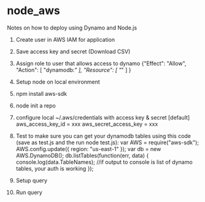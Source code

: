 # node_aws
Notes on how to deploy using Dynamo and Node.js

1. Create user in AWS IAM for application
2. Save access key and secret (Download CSV)
3. Assign role to user that allows access to dynamo
  {"Effect": "Allow",
            "Action": [
                "dynamodb:*"
            ],
            "Resource": [
                "*"
            ]
  }

4. Setup node on local environment
5. npm install aws-sdk
6. node init a repo
7. configure local ~/.aws/credentials with access key & secret
[default]
  aws_access_key_id = xxx
  aws_secret_access_key = xxx
8. Test to make sure you can get your dynamodb tables using this code (save as test.js and the run node test.js):
  var AWS = require("aws-sdk");
  AWS.config.update({
    region: "us-east-1"
  });
  var db = new AWS.DynamoDB();
  db.listTables(function(err, data) {
  console.log(data.TableNames); //if output to console is list of dynamo tables, your auth is working
  });
9. Setup query
10. Run query
